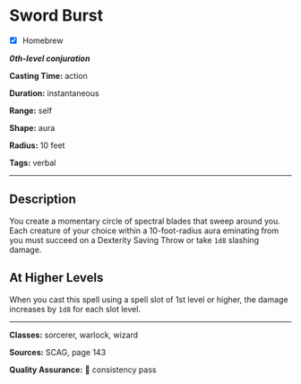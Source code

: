 # Sword Burst

- [x] Homebrew

***0th-level conjuration***

**Casting Time:** action

**Duration:** instantaneous

**Range:** self

**Shape:** aura

**Radius:** 10 feet

**Tags:** verbal

---

## Description
You create a momentary circle of spectral blades that sweep around you.
Each creature of your choice within a 10-foot-radius aura eminating from you must succeed on a Dexterity Saving Throw or take `1d8` slashing damage.

## At Higher Levels
When you cast this spell using a spell slot of 1st level or higher, the damage increases by `1d8` for each slot level.

---

**Classes:** sorcerer, warlock, wizard

**Sources:** SCAG, page 143

**Quality Assurance:** :star2: consistency pass
